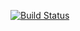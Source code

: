 [![Build Status](https://travis-ci.org/nwashiela/bootcamp-terminal-tests.svg?branch=master)](https://travis-ci.org/nwashiela/bootcamp-terminal-tests)